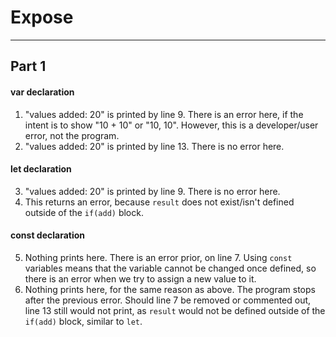 # Expose
*****
## Part 1
#### var declaration
1. "values added: 20" is printed by line 9. There is an error here, if the intent is to show "10 + 10" or "10, 10". However, this is a developer/user error, not the program.
2. "values added: 20" is printed by line 13. There is no error here. 

#### let declaration
3. "values added: 20" is printed by line 9. There is no error here. 
4. This returns an error, because `result` does not exist/isn't defined outside of the `if(add)` block.

#### const declaration
5. Nothing prints here. There is an error prior, on line 7. Using `const` variables means that the variable cannot be changed once defined, so there is an error when we try to assign a new value to it.
6. Nothing prints here, for the same reason as above. The program stops after the previous error. Should line 7 be removed or commented out, line 13 still would not print, as `result` would not be defined outside of the `if(add)` block, similar to `let`.